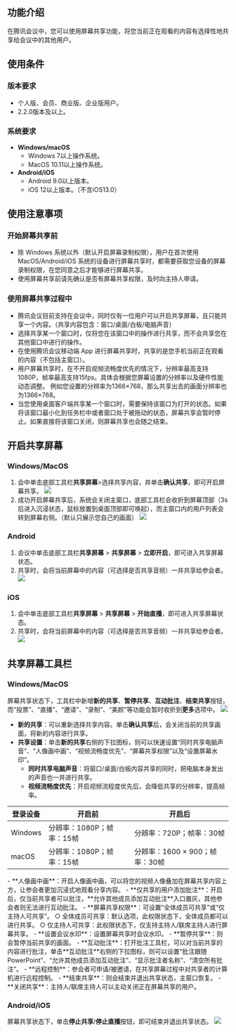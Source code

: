 ## 功能介绍
在腾讯会议中，您可以使用屏幕共享功能，将您当前正在观看的内容有选择性地共享给会议中的其他用户。

## 使用条件
### 版本要求
- 个人版、会员、商业版、企业版用户。
- 2.2.0版本及以上。

### 系统要求
- **Windows/macOS**
  - Windows 7以上操作系统。
  - MacOS 10.11以上操作系统。
- **Android/iOS**
	- Android 9.0以上版本。
	- iOS 12以上版本。（不含iOS13.0）

## 使用注意事项
### 开始屏幕共享前
- 除 Windows 系统以外（默认开启屏幕录制权限），用户在首次使用 MacOS/Android/iOS 系统的设备进行屏幕共享时，都需要获取您设备的屏幕录制权限，在您同意之后才能够进行屏幕共享。
- 使用屏幕共享前请先确认是否有屏幕共享权限，及时向主持人申请。

### 使用屏幕共享过程中
- 腾讯会议目前支持在会议中，同时仅有一位用户可以开启共享屏幕，且只能共享一个内容。（共享内容包含：窗口/桌面/白板/电脑声音）
- 选择共享某一个窗口时，仅将您在该窗口中的操作进行共享，而不会共享您在其他窗口中进行的操作。
- 在使用腾讯会议移动端 App 进行屏幕共享时，共享的是您手机当前正在观看的内容（不包括主窗口）。
- 用户屏幕共享时，在不开启视频流畅度优先的情况下，分辨率最高支持1080P，帧率最高支持15fps。具体会根据您屏幕设置的分辨率以及硬件性能动态调整。
   例如您设置的分辨率为1366×768，那么共享出去的画面分辨率也为1366×768。
- 当您使用桌面客户端共享某一个窗口时，需要保持该窗口为打开的状态。如果将该窗口最小化到任务栏中或者窗口处于被拖动的状态，屏幕共享会暂时停止。如果直接将该窗口关闭，则屏幕共享也会随之结束。


## 开启共享屏幕
### Windows/MacOS
1. 会中单击底部工具栏**共享屏幕**>选择共享内容，并单击**确认共享**，即可开启屏幕共享。
![](https://qcloudimg.tencent-cloud.cn/raw/9908228219c611b413903322d1efd78b.png)
2. 成功开启屏幕共享后，系统会关闭主窗口，底部工具栏会收折到屏幕顶部（3s后进入沉浸状态，鼠标放置到桌面顶部即可唤起），而主窗口内的用户列表会转到屏幕右侧。（默认只展示您自己的画面）
![](https://qcloudimg.tencent-cloud.cn/raw/e5589007a599f638964fa9b3889404fb.png)

### Android
1. 会议中单击底部工具栏**共享屏幕** > **共享屏幕** > **立即开启**，即可进入共享屏幕状态。
2. 共享时，会将当前屏幕中的内容（可选择是否共享音频）一并共享给参会者。
![](https://qcloudimg.tencent-cloud.cn/raw/b6ddc5ced3f3d1c3e438dea4a29250a5.png)

### iOS
1. 会中单击底部工具栏**共享屏幕** > **共享屏幕** > **开始直播**，即可进入共享屏幕状态。
2. 共享时，会将当前屏幕中的内容（可选择是否共享音频）一并共享给参会者。
![](https://qcloudimg.tencent-cloud.cn/raw/e92b000649a6411aa28f7c71abd03d07.png)

## 共享屏幕工具栏
### Windows/MacOS
屏幕共享状态下，工具栏中新增**新的共享**、**暂停共享**、**互动批注**、**结束共享**按钮，而“投票”、“直播”、“邀请”、“录制”、“美颜”等功能会暂时收折到**更多**选项中。
![](https://qcloudimg.tencent-cloud.cn/raw/cdf3c4103461adddb4bd1272ed36caa2.png)
- **新的共享**：可以重新选择共享内容。单击**确认共享**后，会关闭当前的共享画面，将新的内容进行共享。
- **共享设置**：单击**新的共享**右侧的下拉图标，则可以快速设置“同时共享电脑声音”、“人像画中画”、“视频流畅度优先”、“屏幕共享权限”以及“设置屏幕水印”。
  - **同时共享电脑声音**：将窗口/桌面/白板内容共享的同时，把电脑本身发出的声音也一并进行共享。
  - **视频流畅度优先**：开启视频流程度优先后，会降低共享的分辨率，提高帧率。
<table>
<thead>
<tr>
<th>登录设备</th>
<th>开启前</th>
<th>开启后</th>
</tr>
</thead>
<tbody><tr>
<td>Windows</td>
<td>分辨率：1080P；帧率：15帧</td>
<td>分辨率：720P；帧率：30帧</td>
</tr>
<tr>
<td>macOS</td>
<td>分辨率：1080P；帧率：15帧</td>
<td>分辨率：1600 × 900；帧率：30帧</td>
</tr>
</tbody></table>
  - **人像画中画**：开启人像画中画，可以将您的视频人像叠加在屏幕共享内容上方，让参会者更加沉浸式地观看分享内容。
  - **仅共享的用户添加批注**：开启后，仅当前共享者可以批注，**允许其他成员添加互动批注**入口置灰，其他参会者则无法进行互动批注。
  - **屏幕共享权限**：可设置“全体成员可共享”或“仅主持人可共享”。
     ○ 全体成员可共享：默认选项，此权限状态下，全体成员都可以进行共享。
     ○ 仅主持人可共享：此权限状态下，仅支持主持人/联席主持人进行屏幕共享。
  - **设置会议水印**：设置屏幕共享时会议水印。
- **暂停共享**：则会暂停当前共享的画面。
- **互动批注**：打开批注工具栏，可以对当前共享的内容进行批注，单击**互动批注**右侧的下拉图标，则可以设置“批注跟随 PowerPoint”、“允许其他成员添加互动批注”、“显示批注者名称”、“清空所有批注”。
- **远程控制**：参会者可申请/被邀请，在共享屏幕过程中对共享者的计算机进行远程控制。
- **结束共享**：则会结束并退出共享状态，主窗口恢复。
- **关闭共享**：主持人/联席主持人可以主动关闭正在屏幕共享的用户。

### Android/iOS
屏幕共享状态下，单击**停止共享**/**停止直播**按钮，即可结束并退出共享状态。
![](https://qcloudimg.tencent-cloud.cn/raw/f0de634fbfba9e54151fbef143c7b11c.png)
